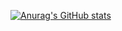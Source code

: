 [![Anurag's GitHub stats](https://github-readme-stats.vercel.app/api?username=Samsuffy0100110)](https://github.com/anuraghazra/github-readme-stats)
